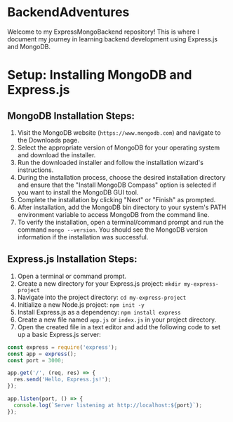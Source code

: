 # BackendAdventures
Welcome to my ExpressMongoBackend repository! This is where I document my journey in learning backend development using Express.js and MongoDB.


# Setup: Installing MongoDB and Express.js

## MongoDB Installation Steps:

1. Visit the MongoDB website (`https://www.mongodb.com`) and navigate to the Downloads page.
2. Select the appropriate version of MongoDB for your operating system and download the installer.
3. Run the downloaded installer and follow the installation wizard's instructions.
4. During the installation process, choose the desired installation directory and ensure that the "Install MongoDB Compass" option is selected if you want to install the MongoDB GUI tool.
5. Complete the installation by clicking "Next" or "Finish" as prompted.
6. After installation, add the MongoDB bin directory to your system's PATH environment variable to access MongoDB from the command line.
7. To verify the installation, open a terminal/command prompt and run the command `mongo --version`. You should see the MongoDB version information if the installation was successful.

## Express.js Installation Steps:

1. Open a terminal or command prompt.
2. Create a new directory for your Express.js project: `mkdir my-express-project`
3. Navigate into the project directory: `cd my-express-project`
4. Initialize a new Node.js project: `npm init -y`
5. Install Express.js as a dependency: `npm install express`
6. Create a new file named `app.js` or `index.js` in your project directory.
7. Open the created file in a text editor and add the following code to set up a basic Express.js server:

```javascript
const express = require('express');
const app = express();
const port = 3000;

app.get('/', (req, res) => {
  res.send('Hello, Express.js!');
});

app.listen(port, () => {
  console.log(`Server listening at http://localhost:${port}`);
});
